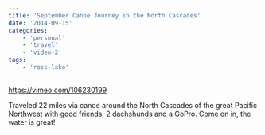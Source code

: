 ```yaml
---
title: 'September Canoe Journey in the North Cascades'
date: '2014-09-15'
categories:
    - 'personal'
    - 'travel'
    - 'video-2'
tags:
    - 'ross-lake'
---
```


https://vimeo.com/106230199

Traveled 22 miles via canoe around the North Cascades of the great Pacific Northwest with good friends, 2 dachshunds and a GoPro. Come on in, the water is great!
